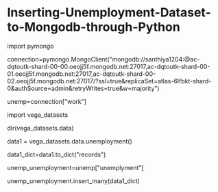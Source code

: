 # Inserting-Unemployment-Dataset-to-Mongodb-through-Python

import pymongo

connection=pymongo.MongoClient("mongodb://santhiya1204:<password>@ac-dqtoutk-shard-00-00.oeojj5f.mongodb.net:27017,ac-dqtoutk-shard-00-01.oeojj5f.mongodb.net:27017,ac-dqtoutk-shard-00-02.oeojj5f.mongodb.net:27017/?ssl=true&replicaSet=atlas-6lfbkt-shard-0&authSource=admin&retryWrites=true&w=majority")

unemp=connection["work"]


import vega_datasets
  
dir(vega_datasets.data)

data1 = vega_datasets.data.unemployment()
  
data1_dict=data1.to_dict("records")

unemp_unemployment=unemp["unemplyment"]

unemp_unemployment.insert_many(data1_dict)
